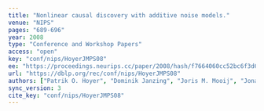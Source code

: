 ```yaml
---
title: "Nonlinear causal discovery with additive noise models."
venue: "NIPS"
pages: "689-696"
year: 2008
type: "Conference and Workshop Papers"
access: "open"
key: "conf/nips/HoyerJMPS08"
ee: "https://proceedings.neurips.cc/paper/2008/hash/f7664060cc52bc6f3d620bcedc94a4b6-Abstract.html"
url: "https://dblp.org/rec/conf/nips/HoyerJMPS08"
authors: ["Patrik O. Hoyer", "Dominik Janzing", "Joris M. Mooij", "Jonas Peters", "Bernhard Sch\u00f6lkopf"]
sync_version: 3
cite_key: "conf/nips/HoyerJMPS08"
---
```

